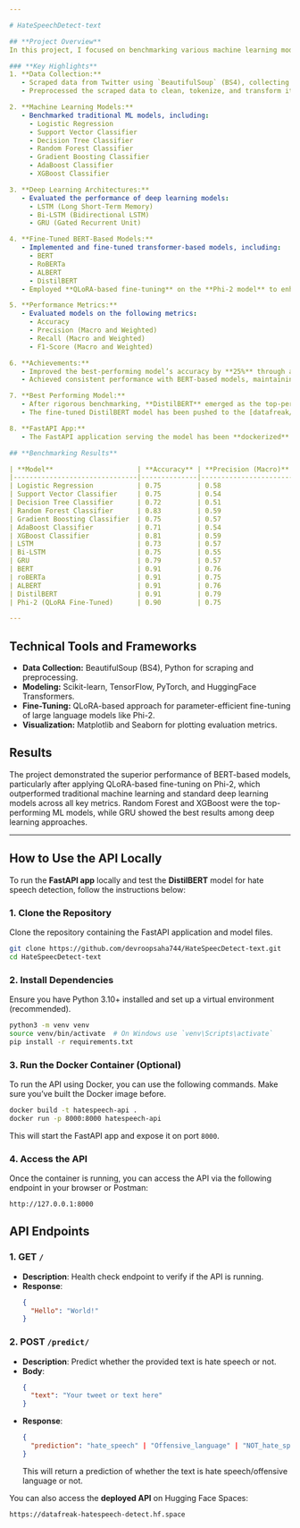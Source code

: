 ```yaml
---

# HateSpeechDetect-text

## **Project Overview**
In this project, I focused on benchmarking various machine learning models, deep learning architectures, and fine-tuned BERT-based models to evaluate their performance across multiple metrics. The aim was to establish a robust and efficient framework for text classification tasks, ultimately improving the overall accuracy of predictions by 25%.

### **Key Highlights**
1. **Data Collection:**
   - Scraped data from Twitter using `BeautifulSoup` (BS4), collecting tweets related to a specific domain for text classification tasks.
   - Preprocessed the scraped data to clean, tokenize, and transform it for effective model training.

2. **Machine Learning Models:**
   - Benchmarked traditional ML models, including:
     - Logistic Regression
     - Support Vector Classifier
     - Decision Tree Classifier
     - Random Forest Classifier
     - Gradient Boosting Classifier
     - AdaBoost Classifier
     - XGBoost Classifier

3. **Deep Learning Architectures:**
   - Evaluated the performance of deep learning models:
     - LSTM (Long Short-Term Memory)
     - Bi-LSTM (Bidirectional LSTM)
     - GRU (Gated Recurrent Unit)

4. **Fine-Tuned BERT-Based Models:**
   - Implemented and fine-tuned transformer-based models, including:
     - BERT
     - RoBERTa
     - ALBERT
     - DistilBERT
   - Employed **QLoRA-based fine-tuning** on the **Phi-2 model** to enhance its performance.

5. **Performance Metrics:**
   - Evaluated models on the following metrics:
     - Accuracy
     - Precision (Macro and Weighted)
     - Recall (Macro and Weighted)
     - F1-Score (Macro and Weighted)

6. **Achievements:**
   - Improved the best-performing model’s accuracy by **25%** through advanced fine-tuning and hyperparameter optimization.
   - Achieved consistent performance with BERT-based models, maintaining **91% accuracy** across multiple datasets.

7. **Best Performing Model:**
   - After rigorous benchmarking, **DistilBERT** emerged as the top-performing model, achieving a balanced performance with **91% accuracy**. 
   - The fine-tuned DistilBERT model has been pushed to the [datafreak/hatespeech-distill-bert](https://huggingface.co/datafreak/hatespeech-distill-bert) repository.

8. **FastAPI App:**
   - The FastAPI application serving the model has been **dockerized** to make it easily deployable and scalable.

## **Benchmarking Results**

| **Model**                     | **Accuracy** | **Precision (Macro)** | **Recall (Macro)** | **F1 (Macro)** | **Precision (Weighted)** | **Recall (Weighted)** | **F1 (Weighted)** |
|-------------------------------|--------------|------------------------|--------------------|----------------|--------------------------|-----------------------|--------------------|
| Logistic Regression           | 0.75         | 0.58                  | 0.67              | 0.59           | 0.86                    | 0.75                 | 0.79              |
| Support Vector Classifier     | 0.75         | 0.54                  | 0.60              | 0.55           | 0.83                    | 0.75                 | 0.78              |
| Decision Tree Classifier      | 0.72         | 0.51                  | 0.53              | 0.51           | 0.79                    | 0.72                 | 0.75              |
| Random Forest Classifier      | 0.83         | 0.59                  | 0.60              | 0.59           | 0.82                    | 0.83                 | 0.82              |
| Gradient Boosting Classifier  | 0.75         | 0.57                  | 0.63              | 0.57           | 0.84                    | 0.75                 | 0.79              |
| AdaBoost Classifier           | 0.71         | 0.54                  | 0.59              | 0.54           | 0.83                    | 0.71                 | 0.76              |
| XGBoost Classifier            | 0.81         | 0.59                  | 0.62              | 0.60           | 0.83                    | 0.81                 | 0.82              |
| LSTM                          | 0.73         | 0.57                  | 0.54              | 0.51           | 0.85                    | 0.73                 | 0.77              |
| Bi-LSTM                       | 0.75         | 0.55                  | 0.63              | 0.57           | 0.85                    | 0.75                 | 0.78              |
| GRU                           | 0.79         | 0.57                  | 0.66              | 0.60           | 0.85                    | 0.79                 | 0.81              |
| BERT                          | 0.91         | 0.76                  | 0.69              | 0.71           | 0.90                    | 0.91                 | 0.90              |
| roBERTa                       | 0.91         | 0.75                  | 0.72              | 0.74           | 0.90                    | 0.91                 | 0.90              |
| ALBERT                        | 0.91         | 0.76                  | 0.66              | 0.67           | 0.90                    | 0.91                 | 0.91              |
| DistilBERT                    | 0.91         | 0.79                  | 0.73              | 0.75           | 0.91                    | 0.91                 | 0.91              |
| Phi-2 (QLoRA Fine-Tuned)      | 0.90         | 0.75                  | 0.68              | 0.70           | 0.89                    | 0.90                 | 0.89              |

---
```


## **Technical Tools and Frameworks**
- **Data Collection:** BeautifulSoup (BS4), Python for scraping and preprocessing.
- **Modeling:** Scikit-learn, TensorFlow, PyTorch, and HuggingFace Transformers.
- **Fine-Tuning:** QLoRA-based approach for parameter-efficient fine-tuning of large language models like Phi-2.
- **Visualization:** Matplotlib and Seaborn for plotting evaluation metrics.

## **Results**
The project demonstrated the superior performance of BERT-based models, particularly after applying QLoRA-based fine-tuning on Phi-2, which outperformed traditional machine learning and standard deep learning models across all key metrics. Random Forest and XGBoost were the top-performing ML models, while GRU showed the best results among deep learning approaches.

---

## **How to Use the API Locally**
To run the **FastAPI app** locally and test the **DistilBERT** model for hate speech detection, follow the instructions below:

### **1. Clone the Repository**
Clone the repository containing the FastAPI application and model files.

```bash
git clone https://github.com/devroopsaha744/HateSpeecDetect-text.git
cd HateSpeecDetect-text
```

### **2. Install Dependencies**
Ensure you have Python 3.10+ installed and set up a virtual environment (recommended).

```bash
python3 -m venv venv
source venv/bin/activate  # On Windows use `venv\Scripts\activate`
pip install -r requirements.txt
```

### **3. Run the Docker Container (Optional)**
To run the API using Docker, you can use the following commands. Make sure you’ve built the Docker image before.

```bash
docker build -t hatespeech-api .
docker run -p 8000:8000 hatespeech-api
```

This will start the FastAPI app and expose it on port `8000`.

### **4. Access the API**
Once the container is running, you can access the API via the following endpoint in your browser or Postman:

```
http://127.0.0.1:8000
```
## **API Endpoints**

### **1. GET `/`**
- **Description**: Health check endpoint to verify if the API is running.  
- **Response**:
  ```json
  {
    "Hello": "World!"
  }
  ```

### **2. POST `/predict/`**
- **Description**: Predict whether the provided text is hate speech or not.
- **Body**:  
  ```json
  {
    "text": "Your tweet or text here"
  }
  ```
- **Response**:
  ```json
  {
    "prediction": "hate_speech" | "Offensive_language" | "NOT_hate_speech",
  }
  ```
  This will return a prediction of whether the text is hate speech/offensive language or not.

You can also access the **deployed API** on Hugging Face Spaces:  

```
https://datafreak-hatespeech-detect.hf.space
```

